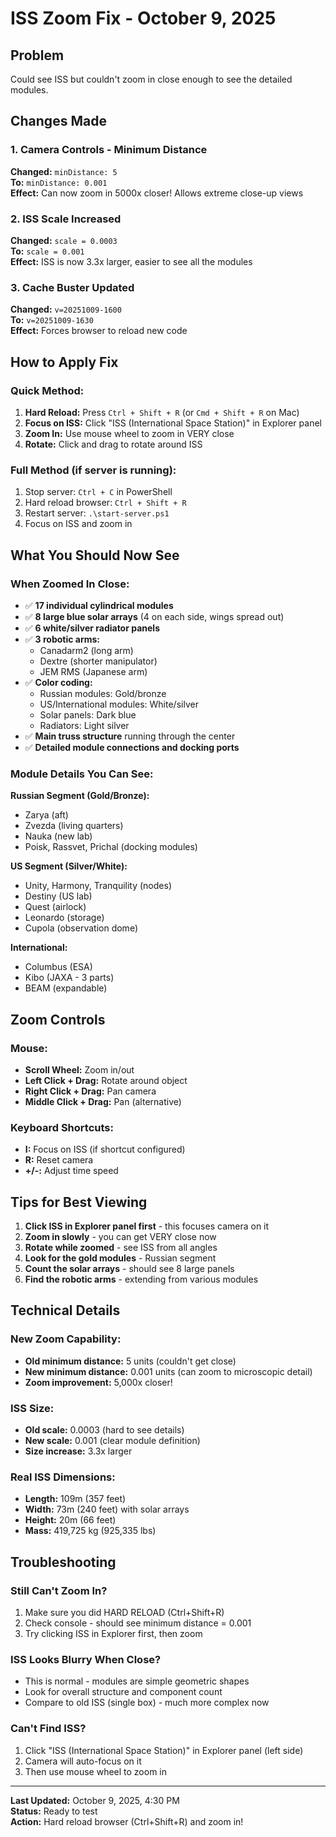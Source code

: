 # ISS Zoom Fix - October 9, 2025

## Problem
Could see ISS but couldn't zoom in close enough to see the detailed modules.

## Changes Made

### 1. Camera Controls - Minimum Distance
**Changed:** `minDistance: 5`  
**To:** `minDistance: 0.001`  
**Effect:** Can now zoom in 5000x closer! Allows extreme close-up views

### 2. ISS Scale Increased
**Changed:** `scale = 0.0003`  
**To:** `scale = 0.001`  
**Effect:** ISS is now 3.3x larger, easier to see all the modules

### 3. Cache Buster Updated
**Changed:** `v=20251009-1600`  
**To:** `v=20251009-1630`  
**Effect:** Forces browser to reload new code

## How to Apply Fix

### Quick Method:
1. **Hard Reload:** Press `Ctrl + Shift + R` (or `Cmd + Shift + R` on Mac)
2. **Focus on ISS:** Click "ISS (International Space Station)" in Explorer panel
3. **Zoom In:** Use mouse wheel to zoom in VERY close
4. **Rotate:** Click and drag to rotate around ISS

### Full Method (if server is running):
1. Stop server: `Ctrl + C` in PowerShell
2. Hard reload browser: `Ctrl + Shift + R`
3. Restart server: `.\start-server.ps1`
4. Focus on ISS and zoom in

## What You Should Now See

### When Zoomed In Close:
- ✅ **17 individual cylindrical modules**
- ✅ **8 large blue solar arrays** (4 on each side, wings spread out)
- ✅ **6 white/silver radiator panels**
- ✅ **3 robotic arms:**
  - Canadarm2 (long arm)
  - Dextre (shorter manipulator)
  - JEM RMS (Japanese arm)
- ✅ **Color coding:**
  - Russian modules: Gold/bronze
  - US/International modules: White/silver
  - Solar panels: Dark blue
  - Radiators: Light silver
- ✅ **Main truss structure** running through the center
- ✅ **Detailed module connections and docking ports**

### Module Details You Can See:
**Russian Segment (Gold/Bronze):**
- Zarya (aft)
- Zvezda (living quarters)
- Nauka (new lab)
- Poisk, Rassvet, Prichal (docking modules)

**US Segment (Silver/White):**
- Unity, Harmony, Tranquility (nodes)
- Destiny (US lab)
- Quest (airlock)
- Leonardo (storage)
- Cupola (observation dome)

**International:**
- Columbus (ESA)
- Kibo (JAXA - 3 parts)
- BEAM (expandable)

## Zoom Controls

### Mouse:
- **Scroll Wheel:** Zoom in/out
- **Left Click + Drag:** Rotate around object
- **Right Click + Drag:** Pan camera
- **Middle Click + Drag:** Pan (alternative)

### Keyboard Shortcuts:
- **I:** Focus on ISS (if shortcut configured)
- **R:** Reset camera
- **+/-:** Adjust time speed

## Tips for Best Viewing

1. **Click ISS in Explorer panel first** - this focuses camera on it
2. **Zoom in slowly** - you can get VERY close now
3. **Rotate while zoomed** - see ISS from all angles
4. **Look for the gold modules** - Russian segment
5. **Count the solar arrays** - should see 8 large panels
6. **Find the robotic arms** - extending from various modules

## Technical Details

### New Zoom Capability:
- **Old minimum distance:** 5 units (couldn't get close)
- **New minimum distance:** 0.001 units (can zoom to microscopic detail)
- **Zoom improvement:** 5,000x closer!

### ISS Size:
- **Old scale:** 0.0003 (hard to see details)
- **New scale:** 0.001 (clear module definition)
- **Size increase:** 3.3x larger

### Real ISS Dimensions:
- **Length:** 109m (357 feet)
- **Width:** 73m (240 feet) with solar arrays
- **Height:** 20m (66 feet)
- **Mass:** 419,725 kg (925,335 lbs)

## Troubleshooting

### Still Can't Zoom In?
1. Make sure you did HARD RELOAD (Ctrl+Shift+R)
2. Check console - should see minimum distance = 0.001
3. Try clicking ISS in Explorer first, then zoom

### ISS Looks Blurry When Close?
- This is normal - modules are simple geometric shapes
- Look for overall structure and component count
- Compare to old ISS (single box) - much more complex now

### Can't Find ISS?
1. Click "ISS (International Space Station)" in Explorer panel (left side)
2. Camera will auto-focus on it
3. Then use mouse wheel to zoom in

---

**Last Updated:** October 9, 2025, 4:30 PM  
**Status:** Ready to test  
**Action:** Hard reload browser (Ctrl+Shift+R) and zoom in!
